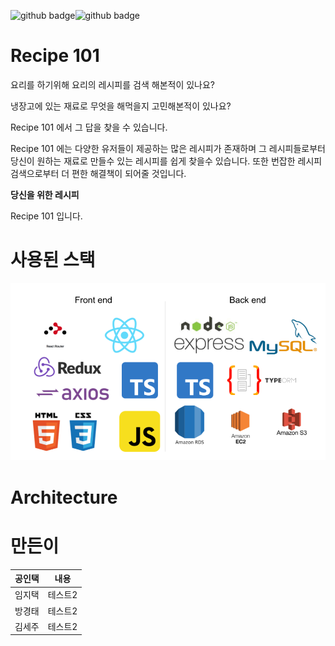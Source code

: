 ![github badge](http://img.shields.io/badge/-Project-black?style=flat-square)![github badge](http://img.shields.io/badge/-Recipe_101-lightgreen?style=flat-square)

# Recipe 101

요리를 하기위해 요리의 레시피를 검색 해본적이 있나요?

냉장고에 있는 재료로 무엇을 해먹을지 고민해본적이 있나요?

Recipe 101 에서 그 답을 찾을 수 있습니다.

Recipe 101 에는 다양한 유저들이 제공하는 많은 레시피가 존재하며 그 레시피들로부터 당신이 원하는 재료로 만들수 있는 레시피를 쉽게 찾을수 있습니다. 또한 번잡한 레시피 검색으로부터 더 편한 해결책이 되어줄 것입니다.

**당신을 위한 레시피**

Recipe 101 입니다. 

# 사용된 스택
![ㄴㅅㅁ차](https://github.com/codestates/Recipe_101-client-/blob/master/images/project_stack.png)


# Architecture





# 만든이 

|공인택|내용|
|------|---|
|임지택|테스트2|
|방경태|테스트2|
|김세주|테스트2|

